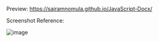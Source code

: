 Preview: https://sairamnomula.github.io/JavaScript-Docx/

Screenshot Reference:

![image](https://user-images.githubusercontent.com/78247889/120883157-416b1f00-c5f9-11eb-9be5-8dbeefca4f71.png)
